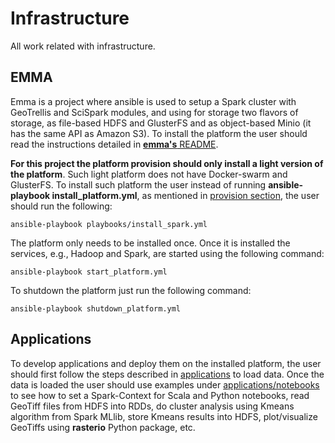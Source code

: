# Infrastructure
All work related with infrastructure.

## EMMA
Emma is a project where ansible is used to setup a Spark cluster with GeoTrellis and SciSpark modules, and using for storage two flavors of storage, as file-based HDFS and GlusterFS and as object-based Minio (it has the same API as Amazon S3). To install the platform the user should read the instructions detailed in [**emma's** README](https://github.com/nlesc-sherlock/emma/blob/master/README.md).

**For this project the platform provision should only install a light version of the platform**. Such light platform does not have Docker-swarm and GlusterFS. To install such platform the user instead of running **ansible-playbook install_platform.yml**, as mentioned in [provision section](https://github.com/nlesc-sherlock/emma/blob/documentation/ansible.md#provision), the user should run the following:
```
ansible-playbook playbooks/install_spark.yml
```

The platform only needs to be installed once. Once it is installed the services, e.g., Hadoop and Spark, are started using the following command:
```
ansible-playbook start_platform.yml
```

To shutdown the platform just run the following command:
```
ansible-playbook shutdown_platform.yml
```

## Applications

To develop applications and deploy them on the installed platform, the user should first follow the steps described in [applications](./applications) to load data. Once the data is loaded the user should use examples under [applications/notebooks](./applications/notebooks) to see how to set a Spark-Context for Scala and Python notebooks, read GeoTiff files from HDFS into RDDs, do cluster analysis using Kmeans algorithm from Spark MLlib, store Kmeans results into HDFS, plot/visualize GeoTiffs using **rasterio** Python package, etc.
